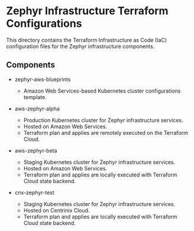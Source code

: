 # Zephyr Infrastructure Terraform Configurations

This directory contains the Terraform Infrastructure as Code (IaC)
configuration files for the Zephyr infrastructure components.

## Components

* zephyr-aws-blueprints

    * Amazon Web Services-based Kubernetes cluster configurations template.

* aws-zephyr-alpha

    * Production Kubernetes cluster for Zephyr infrastructure services.
    * Hosted on Amazon Web Services.
    * Terraform plan and applies are remotely executed on the Terraform Cloud.

* aws-zephyr-beta

    * Staging Kubernetes cluster for Zephyr infrastructure services.
    * Hosted on Amazon Web Services.
    * Terraform plan and applies are locally executed with Terraform Cloud state backend.

* cnx-zephyr-test

    * Staging Kubernetes cluster for Zephyr infrastructure services.
    * Hosted on Centrinix Cloud.
    * Terraform plan and applies are locally executed with Terraform Cloud state backend.
